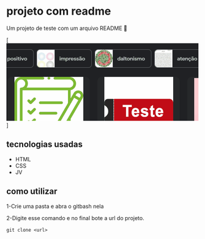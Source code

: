 # projeto com readme
Um projeto de teste com um arquivo README 🚀 

[<img src="./tela.gif" alt="gif de teste">]

## tecnologias usadas 
- HTML
- CSS
- JV

## como utilizar

1-Crie uma pasta e abra o gitbash nela

2-Digite esse comando e no final bote a url do projeto.
``````
git clone <url>
``````